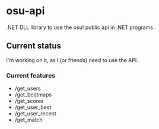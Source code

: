 # osu-api
.NET DLL library to use the osu! public api in .NET programs

## Current status
I'm working on it, as I (or friends) need to use the API.

### Current features
* /get_users
* /get_beatmaps
* /get_scores
* /get_user_best
* /get_user_recent
* /get_match
